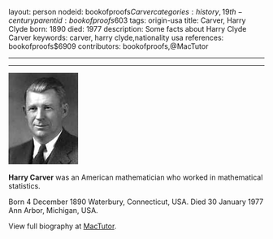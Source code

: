 layout: person
nodeid: bookofproofs$Carver
categories: history,19th-century
parentid: bookofproofs$603
tags: origin-usa
title: Carver, Harry Clyde
born: 1890
died: 1977
description: Some facts about Harry Clyde Carver
keywords: carver, harry clyde,nationality usa
references: bookofproofs$6909
contributors: bookofproofs,@MacTutor

---


---

![Carver.jpg](https://github.com/bookofproofs/bookofproofs.github.io/blob/main/_sources/_assets/images/portraits/Carver.jpg?raw=true)

**Harry Carver** was an American mathematician who worked in mathematical statistics.

Born 4 December 1890 Waterbury, Connecticut, USA. Died 30 January 1977 Ann Arbor, Michigan, USA.


View full biography at [MacTutor](https://mathshistory.st-andrews.ac.uk/Biographies/Carver/).